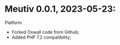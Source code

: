 Meutiv 0.0.1, 2023-05-23:
=========================

Platform
- Forked Oxwall code from Github;
- Added PHP 7.2 compatibility;